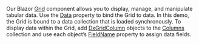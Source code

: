 Our Blazor [Grid](https://docs.devexpress.com/Blazor/DevExpress.Blazor.DxGrid) component allows you to display, manage, and manipulate tabular data. Use the [Data](https://docs.devexpress.com/Blazor/DevExpress.Blazor.DxGrid.Data) property to bind the Grid to data. In this demo, the Grid is bound to a data collection that is loaded synchronously. To display data within the Grid, add [DxGridColumn](https://docs.devexpress.com/Blazor/DevExpress.Blazor.DxGridColumn) objects to the [Columns](https://docs.devexpress.com/Blazor/DevExpress.Blazor.DxGrid.Columns) collection and use each object’s [FieldName](https://docs.devexpress.com/Blazor/DevExpress.Blazor.DxGridColumn.FieldName) property to assign data fields. 
